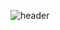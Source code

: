 
![header](https://capsule-render.vercel.app/api?type=wave&color=0:EEFF00,100:a82da8&height=300&section=header&text=capsule%20render&fontSize=90)
